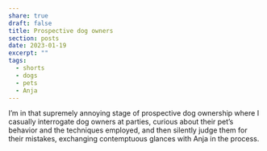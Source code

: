 ```yaml
---
share: true
draft: false
title: Prospective dog owners
section: posts
date: 2023-01-19
excerpt: ""
tags:
  - shorts
  - dogs
  - pets
  - Anja
---
```


I’m in that supremely annoying stage of prospective dog ownership where I casually interrogate dog owners at parties, curious about their pet’s behavior and the techniques employed, and then silently judge them for their mistakes, exchanging contemptuous glances with Anja in the process. 
